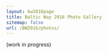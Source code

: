 ```yaml
---
layout: bw2016page
title: Baltic Way 2016 Photo Gallery
sitemap: false
url: /BW2016/photos/
---
```


(work in progress)

